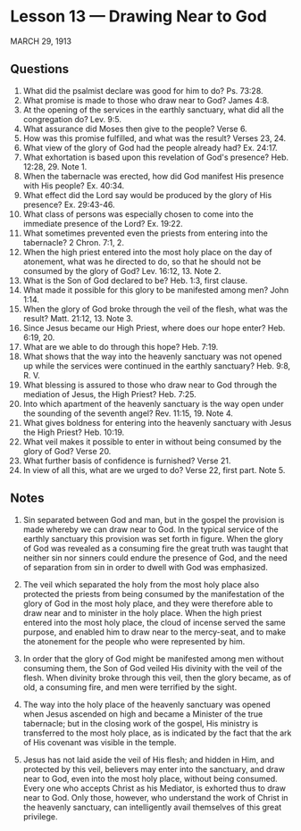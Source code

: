# Lesson 13 — Drawing Near to God
MARCH 29, 1913

## Questions

1. What did the psalmist declare was good for him to do? Ps. 73:28.
2. What promise is made to those who draw near to God? James 4:8.
3. At the opening of the services in the earthly sanctuary, what did all the congregation do? Lev. 9:5.
4. What assurance did Moses then give to the people? Verse 6.
5. How was this promise fulfilled, and what was the result? Verses 23, 24.
6. What view of the glory of God had the people already had? Ex. 24:17.
7. What exhortation is based upon this revelation of God's presence? Heb. 12:28, 29. Note 1.
8. When the tabernacle was erected, how did God manifest His presence with His people? Ex. 40:34.
9. What effect did the Lord say would be produced by the glory of His presence? Ex. 29:43-46.
10. What class of persons was especially chosen to come into the immediate presence of the Lord? Ex. 19:22.
11. What sometimes prevented even the priests from entering into the tabernacle? 2 Chron. 7:1, 2.
12. When the high priest entered into the most holy place on the day of atonement, what was he directed to do, so that he should not be consumed by the glory of God? Lev. 16:12, 13. Note 2.
13. What is the Son of God declared to be? Heb. 1:3, first clause.
14. What made it possible for this glory to be manifested among men? John 1:14.
15. When the glory of God broke through the veil of the flesh, what was the result? Matt. 21:12, 13. Note 3.
16. Since Jesus became our High Priest, where does our hope enter? Heb. 6:19, 20.
17. What are we able to do through this hope? Heb. 7:19.
18. What shows that the way into the heavenly sanctuary was not opened up while the services were continued in the earthly sanctuary? Heb. 9:8, R. V.
19. What blessing is assured to those who draw near to God through the mediation of Jesus, the High Priest? Heb. 7:25.
20. Into which apartment of the heavenly sanctuary is the way open under the sounding of the seventh angel? Rev. 11:15, 19. Note 4.
21. What gives boldness for entering into the heavenly sanctuary with Jesus the High Priest? Heb. 10:19.
22. What veil makes it possible to enter in without being consumed by the glory of God? Verse 20.
23. What further basis of confidence is furnished? Verse 21.
24. In view of all this, what are we urged to do? Verse 22, first part. Note 5.

## Notes

1. Sin separated between God and man, but in the gospel the provision is made whereby we can draw near to God. In the typical service of the earthly sanctuary this provision was set forth in figure. When the glory of God was revealed as a consuming fire the great truth was taught that neither sin nor sinners could endure the presence of God, and the need of separation from sin in order to dwell with God was emphasized.

2. The veil which separated the holy from the most holy place also protected the priests from being consumed by the manifestation of the glory of God in the most holy place, and they were therefore able to draw near and to minister in the holy place. When the high priest entered into the most holy place, the cloud of incense served the same purpose, and enabled him to draw near to the mercy-seat, and to make the atonement for the people who were represented by him.

3. In order that the glory of God might be manifested among men without consuming them, the Son of God veiled His divinity with the veil of the flesh. When divinity broke through this veil, then the glory became, as of old, a consuming fire, and men were terrified by the sight.

4. The way into the holy place of the heavenly sanctuary was opened when Jesus ascended on high and became a Minister of the true tabernacle; but in the closing work of the gospel, His ministry is transferred to the most holy place, as is indicated by the fact that the ark of His covenant was visible in the temple.

5. Jesus has not laid aside the veil of His flesh; and hidden in Him, and protected by this veil, believers may enter into the sanctuary, and draw near to God, even into the most holy place, without being consumed. Every one who accepts Christ as his Mediator, is exhorted thus to draw near to God. Only those, however, who understand the work of Christ in the heavenly sanctuary, can intelligently avail themselves of this great privilege.